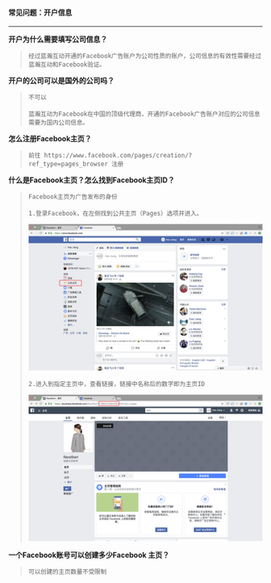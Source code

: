 #### 常见问题：开户信息

---

**开户为什么需要填写公司信息？**

> ```
> 经过蓝瀚互动开通的Facebook广告账户为公司性质的账户，公司信息的有效性需要经过蓝瀚互动和Facebook验证。
> ```

**开户的公司可以是国外的公司吗？**

> ```
> 不可以
>
> 蓝瀚互动为Facebook在中国的顶级代理商，开通的Facebook广告账户对应的公司信息需要为国内公司信息。
> ```

**怎么注册Facebook主页？**

> ```
> 前往 https://www.facebook.com/pages/creation/?ref_type=pages_browser 注册
> ```

**什么是Facebook主页？怎么找到Facebook主页ID？**

> ```
> Facebook主页为广告发布的身份
>
> 1.登录Facebook，在左侧找到公共主页（Pages）选项并进入。
> ```
>
> ![](/assets/Page.png)
>
> ```
> 2.进入到指定主页中，查看链接，链接中名称后的数字即为主页ID
> ```
>
> ![](/assets/ID.png)

**一个Facebook账号可以创建多少Facebook 主页？**

> ```
> 可以创建的主页数量不受限制
> ```



